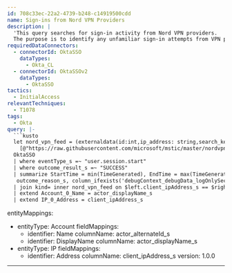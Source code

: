 ```yaml
---
id: 708c33ec-22a2-4739-b248-c14919500cdd
name: Sign-ins from Nord VPN Providers
description: |
  'This query searches for sign-in activity from Nord VPN providers.
  The purpose is to identify any unfamiliar sign-in attempts from VPN providers, that are not typically observed among users in the organization.'
requiredDataConnectors:
  - connectorId: OktaSSO
    dataTypes:
      - Okta_CL
  - connectorId: OktaSSOv2
    dataTypes:
      - OktaSSO
tactics:
  - InitialAccess
relevantTechniques:
  - T1078
tags:
  - Okta
query: |-
  ```kusto
  let nord_vpn_feed = (externaldata(id:int,ip_address: string,search_keywords: dynamic,categories:dynamic,name: string,domain:string,price:int,flag:string,country:string,location:dynamic ,load: int ,features:dynamic)
    [@"https://raw.githubusercontent.com/microsoft/mstic/master/nordvpn-servers.csv"] with (format="csv", ignoreFirstRecord=True));
  OktaSSO
  | where eventType_s =~ "user.session.start"
  | where outcome_result_s =~ "SUCCESS"
  | summarize StartTime = min(TimeGenerated), EndTime = max(TimeGenerated) by actor_alternateId_s, actor_displayName_s, client_userAgent_os_s, client_ipAddress_s, client_geographicalContext_state_s,displayMessage_s, outcome_result_s,
   outcome_reason_s, column_ifexists('debugContext_debugData_logOnlySecurityData_s', ""), debugContext_debugData_threatSuspected_s, client_userAgent_rawUserAgent_s,client_userAgent_browser_s, severity_s
  | join kind= inner nord_vpn_feed on $left.client_ipAddress_s == $right.ip_address
  | extend Account_0_Name = actor_displayName_s
  | extend IP_0_Address = client_ipAddress_s
  ```
entityMappings:
  - entityType: Account
    fieldMappings:
      - identifier: Name
        columnName: actor_alternateId_s
      - identifier: DisplayName
        columnName: actor_displayName_s
  - entityType: IP
    fieldMappings:
      - identifier: Address
        columnName: client_ipAddress_s
version: 1.0.0
---
```


